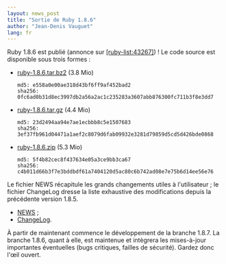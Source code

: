 ```yaml
---
layout: news_post
title: "Sortie de Ruby 1.8.6"
author: "Jean-Denis Vauguet"
lang: fr
---
```


Ruby 1.8.6 est publié (annonce sur [\[ruby-list:43267\]][1]) !
Le code source est disponible sous trois formes :

* [ruby-1.8.6.tar.bz2][2] (3.8 Mio)

      md5: e558a0e00ae318d43bf6ff9af452bad2
      sha256: 0fc6ad0b31d8ec3997db2a56a2ac1c235283a3607abb876300fc711b3f8e3dd7

* [ruby-1.8.6.tar.gz][3] (4.4 Mio)

      md5: 23d2494aa94e7ae1ecbbb8c5e1507683
      sha256: 3ef37fb961d04471a1aef2c8079d6fab09932e3281d79859d5cd5d426bde0868

* [ruby-1.8.6.zip][4] (5.3 Mio)

      md5: 5f4b82cec8f437634e05a3ce9bb3ca67
      sha256: c4b011d66b3f7e3bddbdf61a7404120d5ac80c6b742ad08e7e75b6d14ee56e76

Le fichier NEWS récapitule les grands changements utiles à l\'utilisateur ; le fichier ChangeLog dresse la liste exhaustive des modifications depuis la précédente version 1.8.5.

* [NEWS][5] ;
* [ChangeLog][6].

À partir de maintenant commence le développement de la branche 1.8.7. La branche 1.8.6, quant à elle, est maintenue et intègrera les mises-à-jour importantes éventuelles (bugs critiques, failles de sécurité). Gardez donc l\'œil ouvert.

[1]: http://blade.nagaokaut.ac.jp/cgi-bin/scat.rb/ruby/ruby-list/43267
[2]: https://cache.ruby-lang.org/pub/ruby/1.8/ruby-1.8.6.tar.bz2
[3]: https://cache.ruby-lang.org/pub/ruby/1.8/ruby-1.8.6.tar.gz
[4]: https://cache.ruby-lang.org/pub/ruby/1.8/ruby-1.8.6.zip
[5]: http://svn.ruby-lang.org/repos/ruby/tags/v1_8_6/NEWS
[6]: http://svn.ruby-lang.org/repos/ruby/tags/v1_8_6/ChangeLog
